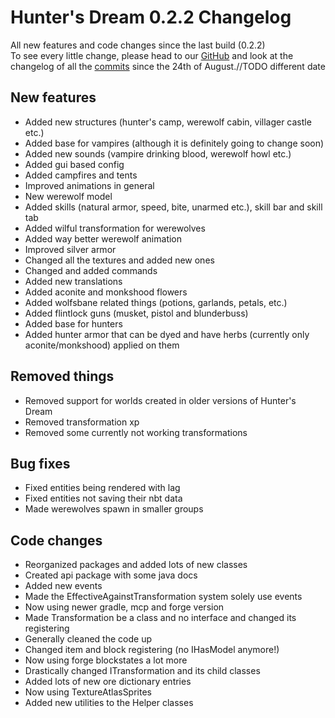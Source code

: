 # Hunter's Dream 0.2.2 Changelog

All new features and code changes since the last build (0.2.2)  
To see every little change, please head to our [GitHub](https://github.com/TheGamingLord/HuntersDream) and look at the changelog of all the [commits](https://github.com/TheGamingLord/HuntersDream/commits/master) since the 24th of August.//TODO different date

## New features

- Added new structures (hunter's camp, werewolf cabin, villager castle etc.)
- Added base for vampires (although it is definitely going to change soon)
- Added new sounds (vampire drinking blood, werewolf howl etc.)
- Added gui based config
- Added campfires and tents
- Improved animations in general
- New werewolf model
- Added skills (natural armor, speed, bite, unarmed etc.), skill bar and skill tab
- Added wilful transformation for werewolves
- Added way better werewolf animation
- Improved silver armor
- Changed all the textures and added new ones
- Changed and added commands
- Added new translations
- Added aconite and monkshood flowers
- Added wolfsbane related things (potions, garlands, petals, etc.)
- Added flintlock guns (musket, pistol and blunderbuss)
- Added base for hunters
- Added hunter armor that can be dyed and have herbs (currently only aconite/monkshood) applied on them


## Removed things

- Removed support for worlds created in older versions of Hunter's Dream
- Removed transformation xp
- Removed some currently not working transformations

## Bug fixes

- Fixed entities being rendered with lag
- Fixed entities not saving their nbt data
- Made werewolves spawn in smaller groups



## Code changes

- Reorganized packages and added lots of new classes
- Created api package with some java docs
- Added new events
- Made the EffectiveAgainstTransformation system solely use events
- Now using newer gradle, mcp and forge version
- Made Transformation be a class and no interface and changed its registering
- Generally cleaned the code up
- Changed item and block registering (no IHasModel anymore!)
- Now using forge blockstates a lot more
- Drastically changed ITransformation and its child classes
- Added lots of new ore dictionary entries
- Now using TextureAtlasSprites
- Added new utilities to the Helper classes